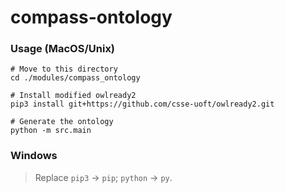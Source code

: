 # compass-ontology

### Usage (MacOS/Unix)
```shell
# Move to this directory
cd ./modules/compass_ontology

# Install modified owlready2
pip3 install git+https://github.com/csse-uoft/owlready2.git

# Generate the ontology
python -m src.main
```

### Windows
> Replace `pip3` -> `pip`; `python` -> `py`.
